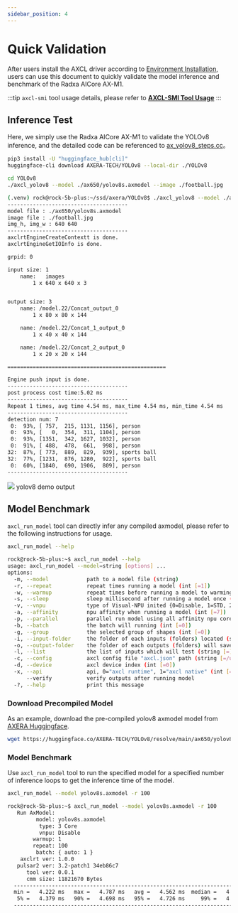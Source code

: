```yaml
---
sidebar_position: 4
---
```


# Quick Validation

After users install the AXCL driver according to [Environment Installation](./env_install), users can use this document to quickly validate the model inference and benchmark of the Radxa AICore AX-M1.

:::tip
`axcl-smi` tool usage details, please refer to [**AXCL-SMI Tool Usage**](./axcl-smi)
:::

## Inference Test

Here, we simply use the Radxa AICore AX-M1 to validate the YOLOv8 inference, and the detailed code can be referenced to [ax_yolov8_steps.cc](https://github.com/AXERA-TECH/axcl-samples/blob/main/examples/axcl/ax_yolov8_steps.cc)。

<NewCodeBlock tip="Host" type="Device">

```bash
pip3 install -U "huggingface_hub[cli]"
huggingface-cli download AXERA-TECH/YOLOv8 --local-dir ./YOLOv8
```

</NewCodeBlock>

<NewCodeBlock tip="Host" type="Device">

```bash
cd YOLOv8
./axcl_yolov8 --model ./ax650/yolov8s.axmodel --image ./football.jpg
```

</NewCodeBlock>

```bash
(.venv) rock@rock-5b-plus:~/ssd/axera/YOLOv8$ ./axcl_yolov8 --model ./ax650/yolov8s.axmodel --image ./football.jpg
--------------------------------------
model file : ./ax650/yolov8s.axmodel
image file : ./football.jpg
img_h, img_w : 640 640
--------------------------------------
axclrtEngineCreateContextt is done.
axclrtEngineGetIOInfo is done.

grpid: 0

input size: 1
    name:   images
        1 x 640 x 640 x 3


output size: 3
    name: /model.22/Concat_output_0
        1 x 80 x 80 x 144

    name: /model.22/Concat_1_output_0
        1 x 40 x 40 x 144

    name: /model.22/Concat_2_output_0
        1 x 20 x 20 x 144

==================================================

Engine push input is done.
--------------------------------------
post process cost time:5.02 ms
--------------------------------------
Repeat 1 times, avg time 4.54 ms, max_time 4.54 ms, min_time 4.54 ms
--------------------------------------
detection num: 7
 0:  93%, [ 757,  215, 1131, 1156], person
 0:  93%, [   0,  354,  311, 1104], person
 0:  93%, [1351,  342, 1627, 1032], person
 0:  91%, [ 488,  478,  661,  998], person
32:  87%, [ 773,  889,  829,  939], sports ball
32:  77%, [1231,  876, 1280,  922], sports ball
 0:  60%, [1840,  690, 1906,  809], person
--------------------------------------

```

<div style={{textAlign: 'center'}}>
   <img src="/en/img/aicore-ax-m1/yolov8_out.webp"/>
   yolov8 demo output
</div>

## Model Benchmark

`axcl_run_model` tool can directly infer any compiled axmodel, please refer to the following instructions for usage.

<NewCodeBlock tip="Host" type="Device">

```bash
axcl_run_model --help
```

</NewCodeBlock>

```bash
rock@rock-5b-plus:~$ axcl_run_model --help
usage: axcl_run_model --model=string [options] ...
options:
  -m, --model            path to a model file (string)
  -r, --repeat           repeat times running a model (int [=1])
  -w, --warmup           repeat times before running a model to warming up (int [=1])
  -s, --sleep            sleep millisecond after running a model once (int [=0])
  -v, --vnpu             type of Visual-NPU inited {0=Disable, 1=STD, 2=BigLittle, 3=LittleBig} (int [=0])
  -a, --affinity         npu affinity when running a model (int [=7])
  -p, --parallel         parallel run model using all affinity npu cores (int [=0])
  -b, --batch            the batch will running (int [=0])
  -g, --group            the selected group of shapes (int [=0])
  -i, --input-folder     the folder of each inputs (folders) located (string [=])
  -o, --output-folder    the folder of each outputs (folders) will saved in (string [=])
  -l, --list             the list of inputs which will test (string [=])
  -c, --config           axcl config file "axcl.json" path (string [=/usr/local/axcl/axcl.json])
  -d, --device           axcl device index (int [=0])
  -x, --api              api, 0="axcl runtime", 1="axcl native" (int [=0])
      --verify           verify outputs after running model
  -?, --help             print this message
```

### Download Precompiled Model

As an example, download the pre-compiled yolov8 axmodel model from [AXERA Huggingface](https://huggingface.co/AXERA-TECH).

<NewCodeBlock tip="Host" type="Device">

```bash
wget https://huggingface.co/AXERA-TECH/YOLOv8/resolve/main/ax650/yolov8s.axmodel
```

</NewCodeBlock>

### Model Benchmark

Use `axcl_run_model` tool to run the specified model for a specified number of inference loops to get the inference time of the model.

<NewCodeBlock tip="Host" type="Device">

```bash
axcl_run_model --model yolov8s.axmodel -r 100
```

</NewCodeBlock>

```bash
rock@rock-5b-plus:~$ axcl_run_model --model yolov8s.axmodel -r 100
   Run AxModel:
         model: yolov8s.axmodel
          type: 3 Core
          vnpu: Disable
        warmup: 1
        repeat: 100
         batch: { auto: 1 }
    axclrt ver: 1.0.0
   pulsar2 ver: 3.2-patch1 34eb86c7
      tool ver: 0.0.1
      cmm size: 11821670 Bytes
  ---------------------------------------------------------------------------
  min =   4.222 ms   max =   4.787 ms   avg =   4.562 ms  median =   4.547 ms
   5% =   4.379 ms   90% =   4.698 ms   95% =   4.726 ms     99% =   4.787 ms
  ---------------------------------------------------------------------------
```
